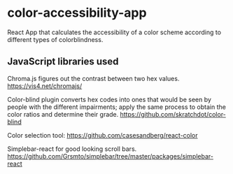 # color-accessibility-app
React App that calculates the accessibility of a color scheme according to different types of colorblindness.

## JavaScript libraries used
Chroma.js figures out the contrast between two hex values. 
https://vis4.net/chromajs/

Color-blind plugin converts hex codes into ones that would be seen by people with the different impairments; apply the same process to obtain the color ratios and determine their grade.
https://github.com/skratchdot/color-blind

Color selection tool:
https://github.com/casesandberg/react-color

Simplebar-react for good looking scroll bars. 
https://github.com/Grsmto/simplebar/tree/master/packages/simplebar-react
